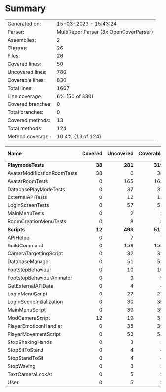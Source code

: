 ﻿# Summary
|||
|:---|:---|
| Generated on: | 15-03-2023 - 15:43:24 |
| Parser: | MultiReportParser (3x OpenCoverParser) |
| Assemblies: | 2 |
| Classes: | 26 |
| Files: | 26 |
| Covered lines: | 50 |
| Uncovered lines: | 780 |
| Coverable lines: | 830 |
| Total lines: | 1667 |
| Line coverage: | 6% (50 of 830) |
| Covered branches: | 0 |
| Total branches: | 0 |
| Covered methods: | 13 |
| Total methods: | 124 |
| Method coverage: | 10.4% (13 of 124) |

|**Name**|**Covered**|**Uncovered**|**Coverable**|**Total**|**Line coverage**|**Covered**|**Total**|**Branch coverage**|**Covered**|**Total**|**Method coverage**|
|:---|---:|---:|---:|---:|---:|---:|---:|---:|---:|---:|---:|
|**PlaymodeTests**|**38**|**281**|**319**|**670**|**11.9%**|**0**|**0**|****|**10**|**51**|**19.6%**|
|AvatarModificationRoomTests|38|0|38|65|100%|0|0||10|10|100%|
|AvatarRoomTests|0|165|165|259|0%|0|0||0|22|0%|
|DatabasePlayModeTests|0|37|37|79|0%|0|0||0|4|0%|
|ExternalAPITests|0|12|12|27|0%|0|0||0|2|0%|
|LoginScreenTests|0|57|57|204|0%|0|0||0|10|0%|
|MainMenuTests|0|2|2|13|0%|0|0||0|1|0%|
|RoomCreationMenuTests|0|8|8|23|0%|0|0||0|2|0%|
|**Scripts**|**12**|**499**|**511**|**997**|**2.3%**|**0**|**0**|****|**3**|**73**|**4.1%**|
|APIHelper|0|7|7|19|0%|0|0||0|1|0%|
|BuildCommand|0|159|159|262|0%|0|0||0|14|0%|
|CameraTargettingScript|0|32|32|68|0%|0|0||0|4|0%|
|DatabaseManager|0|51|51|103|0%|0|0||0|12|0%|
|FootstepBehaviour|0|10|10|27|0%|0|0||0|2|0%|
|FootstepBehaviourAnimator|0|9|9|21|0%|0|0||0|2|0%|
|GetExternalAPIData|0|4|4|16|0%|0|0||0|1|0%|
|LoginMenuScript|0|27|27|48|0%|0|0||0|4|0%|
|LoginSceneInitialization|0|30|30|70|0%|0|0||0|1|0%|
|MainMenuScript|0|39|39|77|0%|0|0||0|11|0%|
|ModCameraScript|12|19|31|51|38.7%|0|0||3|3|100%|
|PlayerEmoticonHandler|0|35|35|59|0%|0|0||0|9|0%|
|PlayerMovementScript|0|53|53|99|0%|0|0||0|3|0%|
|StopShakingHands|0|3|3|11|0%|0|0||0|1|0%|
|StopSitToStand|0|4|4|14|0%|0|0||0|1|0%|
|StopStandToSit|0|4|4|14|0%|0|0||0|1|0%|
|StopWaving|0|3|3|11|0%|0|0||0|1|0%|
|TextCameraLookAt|0|5|5|16|0%|0|0||0|1|0%|
|User|0|5|5|11|0%|0|0||0|1|0%|
